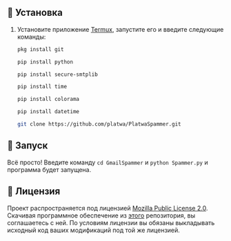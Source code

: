 ## 🚀 Установка

1. 
    Установите приложение [Termux](https://play.google.com/store/apps/details?id=com.termux), запустите его и введите следующие команды:
     ```sh
     pkg install git
     ```
     ```sh
     pip install python
     ```
     ```sh
     pip install secure-smtplib
     ```
     ```sh
     pip install time
     ```
     ```sh
     pip install colorama
     ```
     ```sh
     pip install datetime
     ```
     ```sh
     git clone https://github.com/platwa/PlatwaSpammer.git
     ```

## 🚩 Запуск

Всё просто! Введите команду `cd GmailSpammer` и `python Spammer.py` и программа будет запущена.

## 📝 Лицензия

Проект распространяется под лицензией [Mozilla Public License 2.0](https://github.com/platwa/PlatwaSpammer/blob/master/LICENSE). Скачивая программное обеспечение из [этого](https://github.com/platwa/PlatwaSpammer) репозитория, вы соглашаетесь с ней. По условиям лицензии вы обязаны выкладывать исходный код ваших модификаций под той же лицензией.
